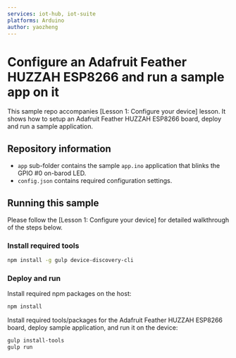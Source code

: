```yaml
---
services: iot-hub, iot-suite
platforms: Arduino
author: yaozheng
---
```


# Configure an Adafruit Feather HUZZAH ESP8266 and run a sample app on it
This sample repo accompanies [Lesson 1: Configure your device] lesson. It shows how to setup an Adafruit Feather HUZZAH ESP8266 board, deploy and run a sample application.

## Repository information
- `app` sub-folder contains the sample `app.ino` application that blinks the GPIO #0 on-barod LED.
- `config.json` contains required configuration settings.

## Running this sample
Please follow the [Lesson 1: Configure your device] for detailed walkthrough of the steps below.

### Install required tools

  ```bash
  npm install -g gulp device-discovery-cli
  ```

### Deploy and run

Install required npm packages on the host:

```bash
npm install
```

Install required tools/packages for the  Adafruit Feather HUZZAH ESP8266 board, deploy sample application, and run it on the device:

```bash
gulp install-tools
gulp run
```
